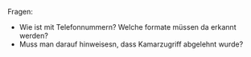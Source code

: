 Fragen:
- Wie ist mit Telefonnummern? Welche formate müssen da erkannt werden?
- Muss man darauf hinweisesn, dass Kamarzugriff abgelehnt wurde?

